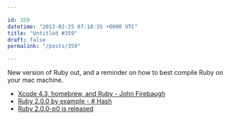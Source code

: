 ```yaml
---

id: 359
datetime: "2013-02-25 07:18:35 +0000 UTC"
title: "Untitled #359"
draft: false
permalink: "/posts/359"

---
```


New version of Ruby out, and a reminder on how to best compile Ruby on your mac machine. 

 
 * [Xcode 4.3, homebrew, and Ruby - John Firebaugh](http://jfire.io/blog/2012/03/02/xcode-4-dot-3-homebrew-and-ruby/)
 * [Ruby 2.0.0 by example - # Hash](http://blog.marc-andre.ca/2013/02/23/ruby-2-by-example/)
 * [Ruby 2.0.0-p0 is released](http://www.ruby-lang.org/en/news/2013/02/24/ruby-2-0-0-p0-is-released/)


